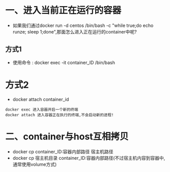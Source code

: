 # 一、进入当前正在运行的容器

- 如果我们通过docker run -d centos /bin/bash -c "while true;do echo runze; sleep 1;done",那面怎么进入正在运行的container中呢?

## 方式1

- 使用命令 : docker exec -it container_ID  /bin/bash

# 方式2

- docker attach container_id

```
docker exec 进入容器开启一个新的终端
docker attach 进入容器正在执行的终端,不会启动新的进程!
```



# 二、container与host互相拷贝

- docker cp container_ID:容器内部路径 宿主机路径
- docker cp 宿主机目录 container_ID:容器内部路径(不过宿主机内容到容器中,通常使用volume方式)







